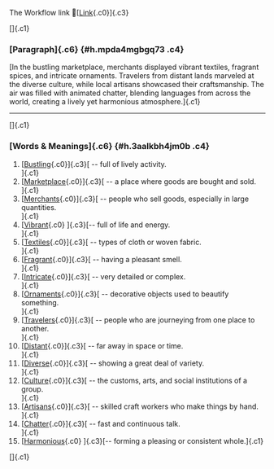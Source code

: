 The Workflow link
👏[[Link](https://www.google.com/url?q=http://www.google.com&sa=D&source=editors&ust=1758046722395583&usg=AOvVaw0t3vxbQkYKjZr2SHx2f1n3){.c0}]{.c3}

[]{.c1}

### [Paragraph]{.c6} {#h.mpda4mgbgq73 .c4}

[In the bustling marketplace, merchants displayed vibrant textiles,
fragrant spices, and intricate ornaments. Travelers from distant lands
marveled at the diverse culture, while local artisans showcased their
craftsmanship. The air was filled with animated chatter, blending
languages from across the world, creating a lively yet harmonious
atmosphere.]{.c1}

------------------------------------------------------------------------

[]{.c1}

### [Words & Meanings]{.c6} {#h.3aalkbh4jm0b .c4}

1.  [[Bustling](https://www.google.com/url?q=http://www.google.com&sa=D&source=editors&ust=1758046722397070&usg=AOvVaw2LTDYFAu45a5_qKqBTmXCs){.c0}]{.c3}[ --
    full of lively activity.\
    ]{.c1}
2.  [[Marketplace](https://www.google.com/url?q=http://www.google.com&sa=D&source=editors&ust=1758046722397330&usg=AOvVaw1YfawiFv0OpKeRDnpXSgwH){.c0}]{.c3}[ --
    a place where goods are bought and sold.\
    ]{.c1}
3.  [[Merchants](https://www.google.com/url?q=http://www.google.com&sa=D&source=editors&ust=1758046722397598&usg=AOvVaw3WhWmdr-_ycP7UB8kXOoZl){.c0}]{.c3}[ --
    people who sell goods, especially in large quantities.\
    ]{.c1}
4.  [[Vibrant](https://www.google.com/url?q=http://www.google.com&sa=D&source=editors&ust=1758046722397916&usg=AOvVaw0HR1gLDjQGMzVqsV5ILsQO){.c0}
    ]{.c3}[-- full of life and energy.\
    ]{.c1}
5.  [[Textiles](https://www.google.com/url?q=http://www.google.com&sa=D&source=editors&ust=1758046722398120&usg=AOvVaw2VTOhDTzsZgBw8HENzzvz-){.c0}]{.c3}[ --
    types of cloth or woven fabric.\
    ]{.c1}
6.  [[Fragrant](https://www.google.com/url?q=http://www.google.com&sa=D&source=editors&ust=1758046722398417&usg=AOvVaw32RJXxDvgjrGGpjFMUlO1e){.c0}]{.c3}[ --
    having a pleasant smell.\
    ]{.c1}
7.  [[Intricate](https://www.google.com/url?q=http://www.google.com&sa=D&source=editors&ust=1758046722398702&usg=AOvVaw0k4BqIDVjyOGt6BAzGomET){.c0}]{.c3}[ --
    very detailed or complex.\
    ]{.c1}
8.  [[Ornaments](https://www.google.com/url?q=http://www.google.com&sa=D&source=editors&ust=1758046722398964&usg=AOvVaw3Zs9gzMZ2T6A_ZkP4SYfHE){.c0}]{.c3}[ --
    decorative objects used to beautify something.\
    ]{.c1}
9.  [[Travelers](https://www.google.com/url?q=http://www.google.com&sa=D&source=editors&ust=1758046722399304&usg=AOvVaw1v8jV2QzhA5z3397LLNYwi){.c0}]{.c3}[ --
    people who are journeying from one place to another.\
    ]{.c1}
10. [[Distant](https://www.google.com/url?q=http://www.google.com&sa=D&source=editors&ust=1758046722399630&usg=AOvVaw2Wbl1ewuhc6CMmrv3anPU7){.c0}]{.c3}[ --
    far away in space or time.\
    ]{.c1}
11. [[Diverse](https://www.google.com/url?q=http://www.google.com&sa=D&source=editors&ust=1758046722399885&usg=AOvVaw0qN_RmhsUfFUEv6ON8CtT6){.c0}]{.c3}[ --
    showing a great deal of variety.\
    ]{.c1}
12. [[Culture](https://www.google.com/url?q=http://www.google.com&sa=D&source=editors&ust=1758046722400195&usg=AOvVaw0-Bnh4lB1wcxOmlbbOZKlu){.c0}]{.c3}[ --
    the customs, arts, and social institutions of a group.\
    ]{.c1}
13. [[Artisans](https://www.google.com/url?q=http://www.google.com&sa=D&source=editors&ust=1758046722400513&usg=AOvVaw3GgvJpwylk-J7PrRLYpHyW){.c0}]{.c3}[ --
    skilled craft workers who make things by hand.\
    ]{.c1}
14. [[Chatter](https://www.google.com/url?q=http://www.google.com&sa=D&source=editors&ust=1758046722400803&usg=AOvVaw3CvN_VEiPWRqnuyKwJFNJ1){.c0}]{.c3}[ --
    fast and continuous talk.\
    ]{.c1}
15. [[Harmonious](https://www.google.com/url?q=http://www.google.com&sa=D&source=editors&ust=1758046722401070&usg=AOvVaw2yFhsgs39LA5E1JzrH1lxR){.c0}
    ]{.c3}[-- forming a pleasing or consistent whole.]{.c1}

[]{.c1}
